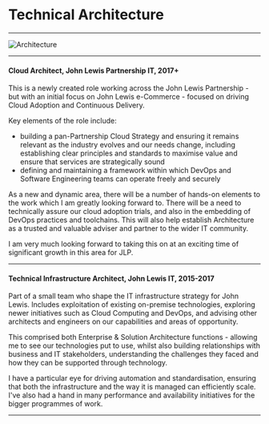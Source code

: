 # Technical Architecture

----

![Architecture](/images/banner3.jpg)

----

#### Cloud Architect, John Lewis Partnership IT, 2017+

This is a newly created role working across the John Lewis Partnership - but with an initial focus on John Lewis e-Commerce - focused on driving Cloud Adoption and Continuous Delivery. 

Key elements of the role include:
- building a pan-Partnership Cloud Strategy and ensuring it remains relevant as the industry evolves and our needs change, including establishing clear principles and standards to maximise value and ensure that services are strategically sound
- defining and maintaining a framework within which DevOps and Software Engineering teams can operate freely and securely

As a new and dynamic area, there will be a number of hands-on elements to the work which I am greatly looking forward to. There will be a need to technically assure our cloud adoption trials, and also in the embedding of DevOps practices and toolchains. This will also help establish Architecture as a trusted and valuable adviser and partner to the wider IT community.

I am very much looking forward to taking this on at an exciting time of significant growth in this area for JLP.

----

#### Technical Infrastructure Architect, John Lewis IT, 2015-2017

Part of a small team who shape the IT infrastructure strategy for John Lewis. Includes exploitation of existing on-premise technologies, exploring newer initiatives such as Cloud Computing and DevOps, and advising other architects and engineers on our capabilities and areas of opportunity.

This comprised both Enterprise & Solution Architecture functions - allowing me to see our technologies put to use, whilst also building relationships with business and IT stakeholders, understanding the challenges they faced and how they can be supported through technology.

I have a particular eye for driving automation and standardisation, ensuring that both the infrastructure and the way it is managed can efficiently scale. I've also had a hand in many performance and availability initiatives for the bigger programmes of work.

----
